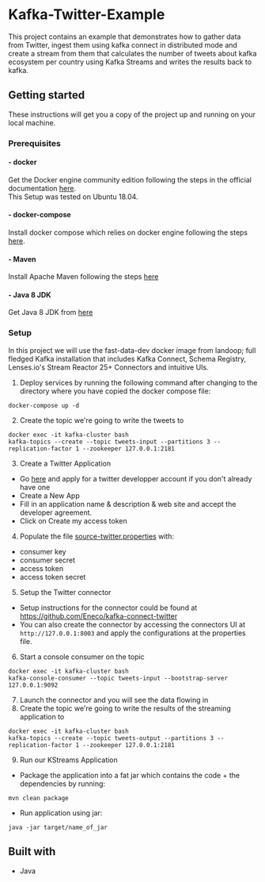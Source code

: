 # Kafka-Twitter-Example
This project contains an example that demonstrates how to gather data from Twitter, ingest them using kafka connect in distributed mode and create a stream from them that calculates the number of tweets about kafka ecosystem per country using Kafka Streams and writes the results back to kafka.
## Getting started 
These instructions will get you a copy of the project up and running on your local machine.
### Prerequisites
#### - docker
Get the Docker engine community edition following the steps in the official documentation [here](https://docs.docker.com/install/linux/docker-ce/ubuntu/).<br/>
This Setup was tested on Ubuntu 18.04. 
#### - docker-compose 
Install docker compose which relies on docker engine following the steps [here](https://docs.docker.com/compose/install/).
#### - Maven
Install Apache Maven following the steps [here](https://maven.apache.org/install.html)
#### - Java 8 JDK
Get Java 8 JDK from [here](https://www.oracle.com/technetwork/java/javase/downloads/jdk8-downloads-2133151.html)
### Setup
In this project we will use the fast-data-dev docker image from landoop; full fledged Kafka installation that includes Kafka Connect, Schema Registry, Lenses.io's Stream Reactor 25+ Connectors and intuitive UIs. 
1. Deploy services by running the following command after changing to the directory where you have copied the docker compose file:
```
docker-compose up -d 
```
2. Create the topic we're going to write the tweets to
```
docker exec -it kafka-cluster bash
kafka-topics --create --topic tweets-input --partitions 3 --replication-factor 1 --zookeeper 127.0.0.1:2181
```
3. Create a Twitter Application
  - Go [here](https://developer.twitter.com/) and apply for a twitter developper account if you don't already have one
  - Create a New App
  - Fill in an application name & description & web site and accept the developer agreement. 
  - Click on Create my access token
4. Populate the file [source-twitter.properties](source-twitter.properties) with:
  - consumer key
  - consumer secret 
  - access token
  - access token secret 
5. Setup the Twitter connector

- Setup instructions for the connector could be found at https://github.com/Eneco/kafka-connect-twitter
- You can also create the connector by accessing the connectors UI at ``http://127.0.0.1:8003`` and apply the configurations at the properties file. 

6. Start a console consumer on the topic
```
docker exec -it kafka-cluster bash
kafka-console-consumer --topic tweets-input --bootstrap-server 127.0.0.1:9092 
```
7. Launch the connector and you will see the data flowing in
8. Create the topic we're going to write the results of the streaming application to
```
docker exec -it kafka-cluster bash
kafka-topics --create --topic tweets-output --partitions 3 --replication-factor 1 --zookeeper 127.0.0.1:2181
```
9. Run our KStreams Application
 - Package the application into a fat jar which contains the code + the dependencies by running:
 ```
 mvn clean package
 ```
 - Run application using jar:
 ```
 java -jar target/name_of_jar
 ```
## Built with
* Java 
